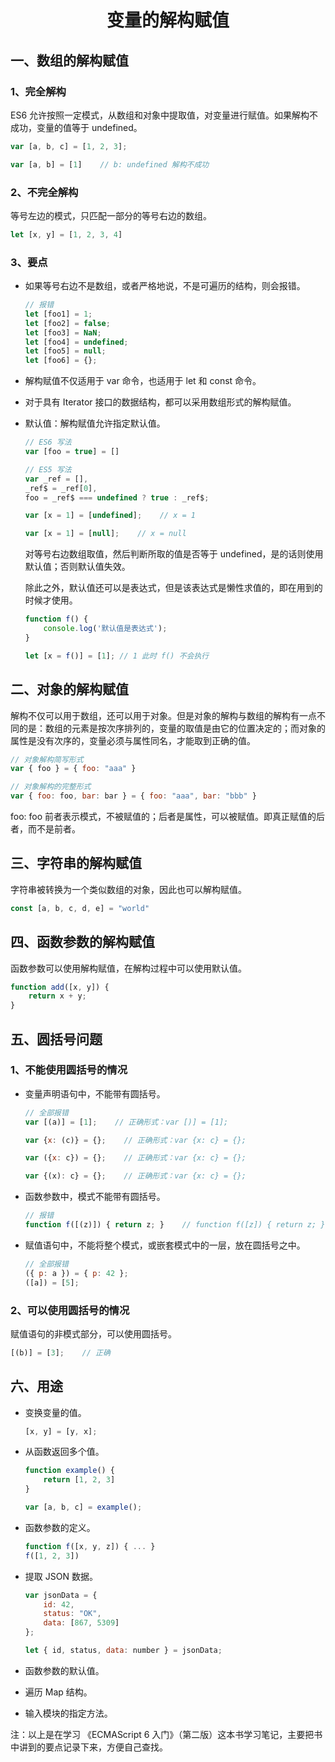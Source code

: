 # <center> 变量的解构赋值

## 一、数组的解构赋值

### 1、完全解构

ES6 允许按照一定模式，从数组和对象中提取值，对变量进行赋值。如果解构不成功，变量的值等于 undefined。

```javascript
var [a, b, c] = [1, 2, 3];

var [a, b] = [1]    // b: undefined 解构不成功
```

### 2、不完全解构

等号左边的模式，只匹配一部分的等号右边的数组。

```javascript
let [x, y] = [1, 2, 3, 4]
```

### 3、要点

- 如果等号右边不是数组，或者严格地说，不是可遍历的结构，则会报错。

    ```javascript
    // 报错
    let [foo1] = 1;
    let [foo2] = false;
    let [foo3] = NaN;
    let [foo4] = undefined;
    let [foo5] = null;
    let [foo6] = {};
    ```
    
- 解构赋值不仅适用于 var 命令，也适用于 let 和 const 命令。

- 对于具有 Iterator 接口的数据结构，都可以采用数组形式的解构赋值。

- 默认值：解构赋值允许指定默认值。

    ```javascript
    // ES6 写法
    var [foo = true] = []
    
    // ES5 写法
    var _ref = [],
    _ref$ = _ref[0],
    foo = _ref$ === undefined ? true : _ref$;
    
    var [x = 1] = [undefined];    // x = 1
    
    var [x = 1] = [null];    // x = null
    ```
    
    对等号右边数组取值，然后判断所取的值是否等于 undefined，是的话则使用默认值；否则默认值失效。
    
    除此之外，默认值还可以是表达式，但是该表达式是懒性求值的，即在用到的时候才使用。
    
    ```javascript
    function f() {
        console.log('默认值是表达式');
    }
    
    let [x = f()] = [1]; // 1 此时 f() 不会执行
    ```
    
## 二、对象的解构赋值

解构不仅可以用于数组，还可以用于对象。但是对象的解构与数组的解构有一点不同的是：数组的元素是按次序排列的，变量的取值是由它的位置决定的；而对象的属性是没有次序的，变量必须与属性同名，才能取到正确的值。

```javascript
// 对象解构简写形式
var { foo } = { foo: "aaa" }

// 对象解构的完整形式
var { foo: foo, bar: bar } = { foo: "aaa", bar: "bbb" }
```

foo: foo 前者表示模式，不被赋值的；后者是属性，可以被赋值。即真正赋值的后者，而不是前者。

## 三、字符串的解构赋值

字符串被转换为一个类似数组的对象，因此也可以解构赋值。

```javascript
const [a, b, c, d, e] = "world"
```

## 四、函数参数的解构赋值

函数参数可以使用解构赋值，在解构过程中可以使用默认值。

```javascript
function add([x, y]) {
    return x + y;
}
```

## 五、圆括号问题

### 1、不能使用圆括号的情况

- 变量声明语句中，不能带有圆括号。

    ```javascript
    // 全部报错
    var [(a)] = [1];    // 正确形式：var [)] = [1]; 
    
    var {x: (c)} = {};    // 正确形式：var {x: c} = {};
    
    var ({x: c}) = {};    // 正确形式：var {x: c} = {};
    
    var {(x): c} = {};    // 正确形式：var {x: c} = {}; 
    ```
    
- 函数参数中，模式不能带有圆括号。

    ```javascript
    // 报错
    function f([(z)]) { return z; }    // function f([z]) { return z; }
    ```

- 赋值语句中，不能将整个模式，或嵌套模式中的一层，放在圆括号之中。

    ```javascript
    // 全部报错    ({ p: a }) = { p: 42 };    ([a]) = [5];
    ```
    
### 2、可以使用圆括号的情况

赋值语句的非模式部分，可以使用圆括号。

```javascript
[(b)] = [3];    // 正确
```

## 六、用途

- 变换变量的值。

    ```javascript
    [x, y] = [y, x];
    ```
    
- 从函数返回多个值。

    ```javascript
    function example() {
        return [1, 2, 3]
    }
    
    var [a, b, c] = example();
    ```
    
- 函数参数的定义。

    ```javascript
    function f([x, y, z]) { ... }
    f([1, 2, 3])
    ```
    
- 提取 JSON 数据。

    ```javascript
    var jsonData = {
        id: 42,
        status: "OK",
        data: [867, 5309]
    };
    
    let { id, status, data: number } = jsonData;
    ```
    
- 函数参数的默认值。

- 遍历 Map 结构。

- 输入模块的指定方法。

注：以上是在学习 《ECMAScript 6 入门》（第二版）这本书学习笔记，主要把书中讲到的要点记录下来，方便自己查找。